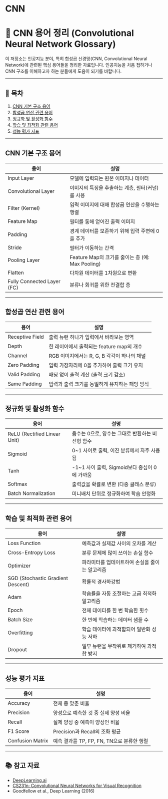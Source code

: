 # CNN

# 🧠 CNN 용어 정리 (Convolutional Neural Network Glossary)

이 저장소는 인공지능 분야, 특히 합성곱 신경망(CNN, Convolutional Neural Network)에 관련된 핵심 용어들을 정리한 자료입니다. 인공지능을 처음 접하거나 CNN 구조를 이해하고자 하는 분들에게 도움이 되기를 바랍니다.

---

## 📌 목차

1. [CNN 기본 구조 용어](#cnn-기본-구조-용어)
2. [합성곱 연산 관련 용어](#합성곱-연산-관련-용어)
3. [정규화 및 활성화 함수](#정규화-및-활성화-함수)
4. [학습 및 최적화 관련 용어](#학습-및-최적화-관련-용어)
5. [성능 평가 지표](#성능-평가-지표)

---

## CNN 기본 구조 용어

| 용어 | 설명 |
|------|------|
| Input Layer | 모델에 입력되는 원본 이미지나 데이터 |
| Convolutional Layer | 이미지의 특징을 추출하는 계층, 필터(커널)를 사용 |
| Filter (Kernel) | 입력 이미지에 대해 합성곱 연산을 수행하는 행렬 |
| Feature Map | 필터를 통해 얻어진 출력 이미지 |
| Padding | 경계 데이터를 보존하기 위해 입력 주변에 0을 추가 |
| Stride | 필터가 이동하는 간격 |
| Pooling Layer | Feature Map의 크기를 줄이는 층 (예: Max Pooling) |
| Flatten | 다차원 데이터를 1차원으로 변환 |
| Fully Connected Layer (FC) | 분류나 회귀를 위한 전결합 층 |

---

## 합성곱 연산 관련 용어

| 용어 | 설명 |
|------|------|
| Receptive Field | 출력 뉴런 하나가 입력에서 바라보는 영역 |
| Depth | 한 레이어에서 출력되는 feature map의 개수 |
| Channel | RGB 이미지에서는 R, G, B 각각이 하나의 채널 |
| Zero Padding | 입력 가장자리에 0을 추가하여 출력 크기 유지 |
| Valid Padding | 패딩 없이 출력 계산 (출력 크기 감소) |
| Same Padding | 입력과 출력 크기를 동일하게 유지하는 패딩 방식 |

---

## 정규화 및 활성화 함수

| 용어 | 설명 |
|------|------|
| ReLU (Rectified Linear Unit) | 음수는 0으로, 양수는 그대로 반환하는 비선형 함수 |
| Sigmoid | 0~1 사이로 출력, 이진 분류에서 자주 사용됨 |
| Tanh | -1~1 사이 출력, Sigmoid보다 중심이 0에 가까움 |
| Softmax | 출력값을 확률로 변환 (다중 클래스 분류) |
| Batch Normalization | 미니배치 단위로 정규화하여 학습 안정화 |

---

## 학습 및 최적화 관련 용어

| 용어 | 설명 |
|------|------|
| Loss Function | 예측값과 실제값 사이의 오차를 계산 |
| Cross-Entropy Loss | 분류 문제에 많이 쓰이는 손실 함수 |
| Optimizer | 파라미터를 업데이트하여 손실을 줄이는 알고리즘 |
| SGD (Stochastic Gradient Descent) | 확률적 경사하강법 |
| Adam | 학습률을 자동 조절하는 고급 최적화 알고리즘 |
| Epoch | 전체 데이터를 한 번 학습한 횟수 |
| Batch Size | 한 번에 학습하는 데이터 샘플 수 |
| Overfitting | 학습 데이터에 과적합되어 일반화 성능 저하 |
| Dropout | 일부 뉴런을 무작위로 제거하여 과적합 방지 |

---

## 성능 평가 지표

| 용어 | 설명 |
|------|------|
| Accuracy | 전체 중 맞춘 비율 |
| Precision | 양성으로 예측한 것 중 실제 양성 비율 |
| Recall | 실제 양성 중 예측이 양성인 비율 |
| F1 Score | Precision과 Recall의 조화 평균 |
| Confusion Matrix | 예측 결과를 TP, FP, FN, TN으로 분류한 행렬 |

---

## 📚 참고 자료

- [DeepLearning.ai](https://www.deeplearning.ai/)
- [CS231n: Convolutional Neural Networks for Visual Recognition](http://cs231n.stanford.edu/)
- Goodfellow et al., Deep Learning (2016)

